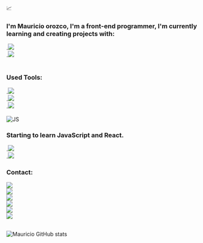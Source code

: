 :chart_with_upwards_trend:
### I'm Mauricio orozco, I'm a front-end programmer, I'm currently learning and creating projects with:<br>
.<img src="https://img.shields.io/badge/HTML5-E34F26?style=for-the-badge&logo=html5&logoColor=white"/><br>
.<img src="https://img.shields.io/badge/CSS3-1572B6?style=for-the-badge&logo=css3&logoColor=white"/><br><br>

### Used Tools:<br>
.<img src="https://img.shields.io/badge/GIT-E44C30?style=for-the-badge&logo=git&logoColor=white"/><br>
.<img src="https://img.shields.io/badge/Vscode-007ACC?style=for-the-badge&logo=visual-studio-code&logoColor=white"/><br>
.<img src="https://img.shields.io/badge/node.js-6DA55F?style=for-the-badge&logo=node.js&logoColor=white"/><br><br>
![JS](https://img.shields.io/badge/JavaScript-323330?style=for-the-badge&logo=javascript&logoColor=F7DF1E)



### Starting to learn JavaScript and React.<br>
.<img src="https://img.shields.io/badge/JavaScript-F7DF1E?style=for-the-badge&logo=javascript&logoColor=black"/><br>
.<img src="https://img.shields.io/badge/React-20232A?style=for-the-badge&logo=react&logoColor=61DAFB"/><br>



### Contact:<br>
<a href="https://www.google.com.br/"> <img src="https://img.shields.io/badge/Instagram-E4405F?style=for-the-badge&logo=instagram&logoColor=white"/></a><br> 
<a href="https://www.google.com.br/"> <img src="https://img.shields.io/badge/Facebook-1877F2?style=for-the-badge&logo=facebook&logoColor=white"/></a><br> 
<a href="https://www.google.com.br/"> <img src="https://img.shields.io/badge/TikTok-000000?style=for-the-badge&logo=tiktok&logoColor=white"/></a><br> 
<a href="https://www.google.com.br/"> <img src="https://img.shields.io/badge/WhatsApp-25D366?style=for-the-badge&logo=whatsapp&logoColor=white"/></a><br>
<a href="https://github.com/Mauricio86-Make)"> <img src="https://img.shields.io/badge/GitHub-100000?style=for-the-badge&logo=github&logoColor=white"/></a><br>
<a href="https://https://www.linkedin.com/in/E/Mauricio86-Make)"> <img src="https://img.shields.io/badge/LinkedIn-0077B5?style=for-the-badge&logo=linkedin&logoColor=white"/></a><br><br>


![Mauricio GitHub stats](https://github-readme-stats.vercel.app/api?username=Mauricio86-Make)<br>

<!--
**Mauricio86-make/Mauricio86-Make** is a ✨ _special_ ✨ repository because its `README.md` (this file) appears on your GitHub profile.

Here are some ideas to get you started:

- 🔭 I’m currently working on ...
- 🌱 I’m currently learning ...
- 👯 I’m looking to collaborate on ...
- 🤔 I’m looking for help with ...
- 💬 Ask me about ...
- 📫 How to reach me: ...
- 😄 Pronouns: ...
- ⚡ Fun fact: ...
-->
